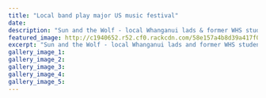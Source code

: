 ```yaml
---
title: "Local band play major US music festival"
date: 
description: "Sun and the Wolf - local Whanganui lads & former WHS students (used to be The Have) played the prestigious SXSW festival..."
featured_image: http://c1940652.r52.cf0.rackcdn.com/58e157a4b8d39a417f000458/ex-whs-band-The-Have-now-Sun--the-Wolf-chron-3-April.jpg
excerpt: "Sun and the Wolf - local Whanganui lads and former WHS students (used to be The Have) played the prestigious SXSW festival again this year."
gallery_image_1: 
gallery_image_2: 
gallery_image_3: 
gallery_image_4: 
gallery_image_5: 
---
```

